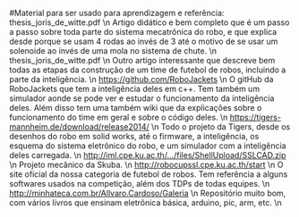 #Material para ser usado para aprendizagem e referência:
thesis_joris_de_witte.pdf \n
Artigo didático e bem completo que é um passo a passo sobre toda parte do sistema mecatrônica do robo, e que explica desde porque se usam 4 rodas  ao invés de 3 até o motivo de se usar um solenoide ao invés de uma mola no sistema de chute. \n
thesis_joris_de_witte.pdf \n
Outro artigo interessante que descreve bem todas as etapas da construção de um time de futebol de robos, incluindo a parte da inteligência. \n
https://github.com/RoboJackets \n
O gitHub da RoboJackets que tem a inteligência deles em c++. Tem também um simulador aonde se pode ver e estudar o funcionamento da inteligência deles. Além disso tem uma também wiki que da explicações sobre o funcionamento do time em geral e sobre o código deles. \n
https://tigers-mannheim.de/download/release2014/ \n
Todo o projeto da Tigers, desde os desenhos do robo em solid works, até o firmware, a inteligência, os esquema do sistema eletrônico do robo, e um simulador com a inteligência deles carregada. \n
http://iml.cpe.ku.ac.th/.../files/ShellUpload/SSLCAD.zip \n
Projeto mecânico da Skuba. \n
http://robocupssl.cpe.ku.ac.th/start \n
O site oficial da nossa categoria de futebol de robos. Tem referência a alguns softwares usados na competição, além dos TDPs de todas equipes. \n
http://minhateca.com.br/Allvaro.Cardoso/Galeria \n
Repositório muito bom, com vários livros que ensinam eletrônica básica, arduino, pic, arm, etc. \n


 

